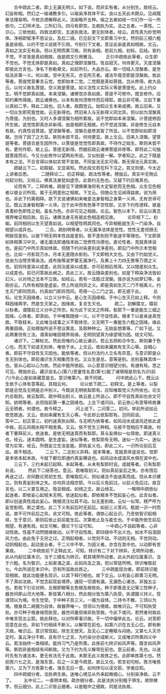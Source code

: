 <!-- { "loadSidebar": true } -->
　　合中疏此二者。即上无漏无明义。如下说。而非实有者。从分别生。故经云。幻妄称相。然幻之一喻诸教多引。以喻染净其体不实。良以五天此术颇众。见闻既审法理易明。今依古德解释此义。法喻略开五种。喻之五者如结一巾幻作一马一所依巾。二幻师术法。三所幻马。四马有即空。五痴执为实。法之五者。一真性。二识心。三依他起。四我法即空。五迷执我法。更无别体者。经云。其性真为妙觉明体。净相即智净不思议业。及后二镜。已见前文下文即熏习中文。然则前三细六粗虽是染相。以约不觉义说故不引用。今别引下文者。意证此染是真如相故。文云。真如之法实无有染。但以无明而熏习故。则有染相。若前九相。初标。后结。皆约不觉。不言皆是真如相故。由是疏文引用雅当。
　　正引中疏依此等者。众生即不觉也。不觉无体即是真如。真如之理即涅槃性。性自寂灭。何待更灭。灭度涅槃即彼此方言也。净名下弥勒章文。如前所引。大品亦云。断一切结入涅槃者。是世俗法非第一义。何以故。空中无有灭。亦无所灭者。诸法毕竟空即是涅槃故。依此等者。菩提梵音秦言云觉。觉即始本二觉。二觉既是真如菩提。岂从修得。故大品云。以何义故名菩提。空义故是菩提。如义法性义实际义等是菩提也。此上约众生。明不觉即真如故。本来涅槃。诸佛觉亦真如故。菩提不可修作。既言修作。应知约果所得故。疏云诸佛也。以本有故何须修作而后得耶。故云非可等。又前下重以真如二字。释此二段也。旧入者。故圆觉云。始知众生本来成佛。故云旧来。又一切众生即究竟觉故。云无新得也。然旧来入与无新得义同文异。但以如为涅槃真为菩提。为别也。又时人多谓涅槃为相所累故。说不觉即如本来涅槃。计菩提修因所生故。说觉性即真亦非新得。由是相即无相故。约不觉说涅槃。非是修生元自本有故。约真性说菩提。望涅槃等者。涅槃合是修其智了所显。以不觉即如如即涅槃。岂待了因了之方显。斯则未尝不显。何待更显。故上文云。旧来入涅槃。望菩提等者。菩提合是生因所作。以菩提是觉觉性即真故。不待作之始生。斯则未尝不有。更何作耶。故上云。菩提无新得。然据前疏云诸佛菩提非修等。即将此二句独就菩提而论。今又分此修作以望两处所说。又似别是一解。学者知之。此之下既是本有之法。不合言得以体如实常不变故。不同妄法无实可得。斯无得法元真实故。
　　疏疑云下二。初叙疑。文显易知。然此段文若在科下注之。其文则便。今太近上讲者应悉。
　　二随释论二。初正释疑。疏法性等者。楞伽云。真实中无物云何起分别。又经云。佛真法身犹如虚空。此皆约无色也。又疑下约应难真也。
　　论而有下。二释转难。疏彼见下谓佛果海但有大定智悲而无色相。众生见色相者以彼业识所现。属于无明差别之相故。下文云。但随众生见闻得益故。说为用也。非此下约离相释。故下文说诸佛如来唯是法身智相之身第一义谛。无有世谛可见。既云法身智相第一义谛。岂于此中而有色等不空性耶。又亦下约性德释。彼是真善妙色即性之相。虽名为色。亦非可见之相故。论云。智色以本下。前云以离念境界唯证相应故。后云。诸佛法身无有彼此色相迭相见故。
　　论异相下二。初喻。前同相则以生灭望真如说。以相望性明其同也。今异相秖就生灭一门染净。自相望以成异也。
　　二合。疏别明等者。以无漏净法体是觉性。觉性无差但随无明故现差别。以彼下明无明本性自是差别。若不差别则不能迷平等理也。下文即真如体相熏习中文。诸无漏法即通指本始二觉修性功德也。直论性者。克就真体说也。是前门中所示真如体故。但随下约对染差别说净差别。即后门中所示本觉相也。比如一月影现万水。月本无差随水影别。下文即相大文也。又由下约始觉义。说由为治悭贪等染法。成布施等波罗蜜无漏净行。及果上十力四无畏等万德之义也。前则待差染以成差。此则治差染以成差。亦可前相后用耳。又以随差别众生。以成差也。前已问答故此阙之。具此三义。故云随染差别也。如是下释染净法皆如幻义。以对待之法本不立故。如经云。若有一法胜过涅槃。我亦说为如梦幻等。金刚亦云。凡所有相皆是虚妄。然上所说同异之义。即是真如生灭二门不相离义。约生灭门即同而异。约真如门即异而同。苟得一心二门之旨。即无惑于此。
　　总标。论生灭因缘者。以立义分中云。是心生灭因缘相。于中心生灭已如上释。今则释因缘两字。然是生灭家之。因缘故。复言生灭也。
　　疏二。初解牒文。牒前以标者。谓牒前立义分中之所宗。标为此下论文之所释。梨耶下一重是能生三细之因缘。心体者。即真如。于中唯取随缘一义。以不守自性故。根本下以是亲迷真觉故。不取枝末。又此唯当成事之义不取体空。又无明下一重能生六粗之因缘。缘此两重因缘。正如楞伽所说不思议熏变。及取种种尘。无始妄想熏等。广如下说。又此两重但有三法。谓真如唯因境界局缘。无明则望真为缘望境为因。结文可知。
　　诸识下。二解标文。然此但唯约心故云诸识。若云五阴和合中生。斯则兼于色心也。而无下如波无别体。唯依于水。上文云。依如来藏故有生灭心等。自相心者。即前不守自性生灭因也。能依等者。但以约法约人立名有异意。与意识即是众生无别体也。即前诸识生灭相集而生也。又众生是总。意等是别。总别虽殊其体一也。皆从心起以心为依。然此中能所依起。以心意意识相望分别。有通有局。思之可见。楞伽亦云。藏识说名心(第八)思量性名意(第七)能了诸境相是则名为识(前六)今此心是如来藏意是五。意识唯第六。故不同彼。
　　问中疏此心下。既云众生依于心体有意等起。其相云何。
　　论以依下疏二。初释文。是上等者。以梨耶是总觉及无明是总中别义。今既说无明依梨耶有。应知唯取觉义为所依也。论文约总取别。故云梨耶。疏中释出别义。故云是上所说心。即不守自性真如也余文可知。欲明等者。此但指前第一重之因缘也。上总下或问曰。前云依心有意等转故兼云无明者。何谓也。故今释之。
　　问上说下。二问答二。初问。举前所说如云依觉故迷。又云。依如来藏有生灭心等。今此却云依梨耶有。岂同前说。
　　二答中二。初正答三。初约迷真执似释。与无明为依等者。如风动水成波风还依此波中故。前云风相水相不相舍离。又云。依不觉生三种相。与彼不觉相应不离故。何者下重释前义。依迷者。是依无明迷真而有梨耶。真与妄俱似一似常故。即迷真义也。经云。迷本圆明。是生虚妄。迷似等者。依梨耶有无明。迷似一为实一。迷似常为实常。经云。所既妄立生汝妄能。即执妄义也。即此二义。一识所论前后互出。故不相违。
　　二云下。二总别义异释。就本等者。克就真体竖说也。觉即是本依本起末故。今就下都位即通约真妄横说也。如风动水成波风水俱在波中也。
　　三云下。三约未起已起释。未起等者。从未有梨耶时说。成就等者。已有梨耶处说。
　　然此下二结答也。意云。若唯取初义。则似真前妄后之失。亦有悟后再迷之过。亦同数论冥初生觉。若唯取后义。则似诸法不由迷真而成。但从本识建立。则有真妄别体之失。亦何异法相宗耶。今以后义免前过。以前义免后过。故互言也。以二义更互用之。隐显相成。如绮之文。故云绮互。
　　一略明中疏依似起迷者。即依妄心起枝末无明。依迷起似者。即依根本不觉起妄心也。此言似者。即以创迷真性成此妄心。微细流注似其不动。似无差别故。云似一似常。楞严呼为妄觉影明。斯之谓也。此二下义有前后时无前后。如前三义答问。秖就一识一时而说。故不可作前后之异。余文可知。依此等者。谓依心起业识。乃至依智识起相续。生于意识。斯则后依止前前能生后。次第依止及与能生也。于中能所依生前后相望。有通有局。如文可解。摄论下引证可知。
　　一中疏心不自起等者。心非动性故。性虽不动然随缘故动。以不守自性故。即四镜中不出义也。如水不自浪因风力也。由此免于无穷之过。正明起相者。以觉则不动。不动则无相。不觉则动。动则相起也。起动是业者。于二义中不举。为因义者。亦含在其中也。以动即有苦果故。
　　二中疏依前下正释此文。可知。转识有二下对下辨异。无明所动者。此从内起位属本识。当于三细名为转识。若其境界所动者。此从外起位属事识。当于六粗。名为智识。上如泉涌之波。此如风击之浪。但以常徒所明。转识唯取前七。今此所说在本识中。恐有所滥故此拣之。
　　三中疏能现功者。即前转识能现相故。就此功能便名现识。以其下释行相也。故下文云。以有妄心即熏习无明。不了真如法故。不觉念起现妄境界。通现一切谓有漏。无漏色心诸法。非独五尘也。若依下引论对辨。五根即眼等五色根及根依处。种子即善恶无记等三性种子。器世间即山河大地等。斯皆第八相分。然此相分皆为第八执受。执谓摄义持义。受谓领以为境。令生觉受。于中种子具三义。一摄为自体。二持令不散。三领以为境。根身具二阙摄为自体。故器界唯一。但领以为境故。故唯识云。不可知执受处。亦可种子根身缘而执受。器世间量但缘非执受故。今此下或问。若然者何故此中唯言现五尘耶。故此释也。以对所牵事识故。于一切中偏举此五。论云。对至即现意在此也。非如下约相续不断义。以解常在前也。如第六识在五无心位。即有断灭故。唯识云。意识常现起。除生无想天。及无心二定睡眠与闷绝。又第七入灭尽定时。虽云净分不断。且有尽七之言。为约染分亦成断义。又成唯识所熏四义中云。若法始终一类相续。能持习气乃是所熏。此拣前七转识如风声等。既言如风声等。斯则非是相续有间断故。又为下约为先义解常在前也。意云前者。先也。以迷时先有为诸法本。更无有法先于此故。末那无此义故拣之也。此即单拣第七也。然前拣六七之文。是海东意。后之一义是今疏意。故云又也。若言初句标。拣次唯拣第六。又为下方拣第七者。海东无后一意。如何抟句以读文耶。学者应知。
　　四中疏细分者。法执俱生故。迷唯心境见从外来起微细心。分别染净故。云不了。
　　五中论二。一直明本相。疏亦细分者。此是法执分别粗于俱生。故除微字。但云细分。此上二识皆云细者。以是粗中之细故。同是法执故。
